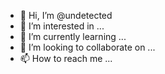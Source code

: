 - 👋 Hi, I’m @undetected
- 👀 I’m interested in ...
- 🌱 I’m currently learning ...
- 💞️ I’m looking to collaborate on ...
- 📫 How to reach me ...

<!---
sauravsorya/sauravsorya is a ✨ special ✨ repository because its `README.md` (this file) appears on your GitHub profile.
You can click the Preview link to take a look at your changes.
--->
